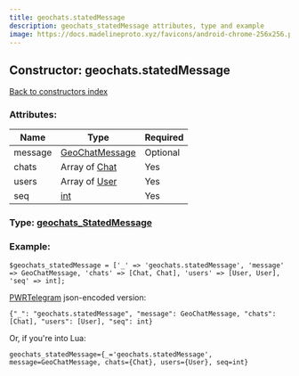```yaml
---
title: geochats.statedMessage
description: geochats_statedMessage attributes, type and example
image: https://docs.madelineproto.xyz/favicons/android-chrome-256x256.png
---
```

## Constructor: geochats.statedMessage  
[Back to constructors index](index.md)



### Attributes:

| Name     |    Type       | Required |
|----------|---------------|----------|
|message|[GeoChatMessage](../types/GeoChatMessage.md) | Optional|
|chats|Array of [Chat](../types/Chat.md) | Yes|
|users|Array of [User](../types/User.md) | Yes|
|seq|[int](../types/int.md) | Yes|



### Type: [geochats\_StatedMessage](../types/geochats_StatedMessage.md)


### Example:

```
$geochats_statedMessage = ['_' => 'geochats.statedMessage', 'message' => GeoChatMessage, 'chats' => [Chat, Chat], 'users' => [User, User], 'seq' => int];
```  

[PWRTelegram](https://pwrtelegram.xyz) json-encoded version:

```
{"_": "geochats.statedMessage", "message": GeoChatMessage, "chats": [Chat], "users": [User], "seq": int}
```


Or, if you're into Lua:  


```
geochats_statedMessage={_='geochats.statedMessage', message=GeoChatMessage, chats={Chat}, users={User}, seq=int}

```



